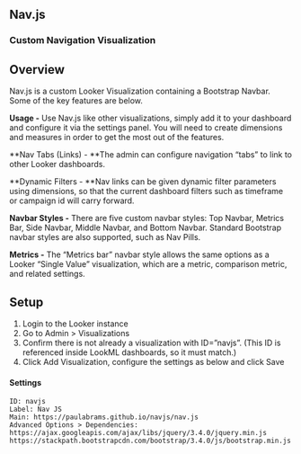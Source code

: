 ## Nav.js


### Custom Navigation Visualization


## Overview

Nav.js is a custom Looker Visualization containing a Bootstrap Navbar. Some of the key features are below.

**Usage -** Use Nav.js like other visualizations, simply add it to your dashboard and configure it via the settings panel. You will need to create dimensions and measures in order to get the most out of the features.

**Nav Tabs (Links) - **The admin can configure navigation “tabs” to link to other Looker dashboards. 

**Dynamic Filters - **Nav links can be given dynamic filter parameters using dimensions, so that the current dashboard filters such as timeframe or campaign id will carry forward.

**Navbar Styles -** There are five custom navbar styles: Top Navbar, Metrics Bar, Side Navbar, Middle Navbar, and Bottom Navbar. Standard Bootstrap navbar styles are also supported, such as Nav Pills.

**Metrics -** The “Metrics bar” navbar style allows the same options as a Looker “Single Value” visualization, which are a metric, comparison metric, and related settings.


## Setup



1. Login to the Looker instance
2. Go to Admin > Visualizations
3. Confirm there is not already a visualization with ID=”navjs”. (This ID is referenced inside LookML dashboards, so it must match.)
4. Click Add Visualization, configure the settings as below and click Save


#### Settings


```
ID: navjs
Label: Nav JS
Main: https://paulabrams.github.io/navjs/nav.js 
Advanced Options > Dependencies:
https://ajax.googleapis.com/ajax/libs/jquery/3.4.0/jquery.min.js
https://stackpath.bootstrapcdn.com/bootstrap/3.4.0/js/bootstrap.min.js 
